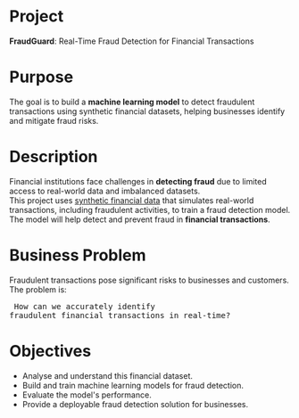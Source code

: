 # Project
**FraudGuard**: Real-Time Fraud Detection for Financial Transactions

# Purpose
The goal is to build a **machine learning model** to detect fraudulent transactions using synthetic financial datasets, helping businesses identify and mitigate fraud risks.

# Description
Financial institutions face challenges in **detecting fraud** due to limited access to real-world data and imbalanced datasets.<br>
This project uses <a href="https://www.kaggle.com/datasets/ealaxi/paysim1">synthetic financial data</a> that simulates real-world transactions, including fraudulent activities, to train a fraud detection model.<br>
The model will help detect and prevent fraud in **financial transactions**.

# Business Problem
Fraudulent transactions pose significant risks to businesses and customers. The problem is:<pre>
How can we accurately identify fraudulent financial transactions in real-time?
</pre>

# Objectives
- Analyse and understand this financial dataset.
- Build and train machine learning models for fraud detection.
- Evaluate the model's performance.
- Provide a deployable fraud detection solution for businesses.
